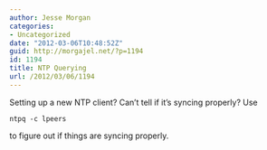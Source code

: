 ```yaml
---
author: Jesse Morgan
categories:
- Uncategorized
date: "2012-03-06T10:48:52Z"
guid: http://morgajel.net/?p=1194
id: 1194
title: NTP Querying
url: /2012/03/06/1194
---
```


Setting up a new NTP client? Can’t tell if it’s syncing properly? Use

```
ntpq -c lpeers
```

to figure out if things are syncing properly.